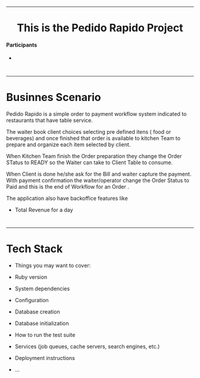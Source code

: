 ----
<h1 align="center">This is the Pedido Rapido Project</h1>
<h4 align="left"> Participants </h4>

* 
# 
----

# Businnes Scenario

Pedido Rapido is a simple order to payment workflow system indicated to restaurants that have table service. 

The waiter book client choices selecting pre defined itens ( food or beverages) and once finished that order is available to kitchen Team to prepare and organize each item selected by client.

When Kitchen Team finish the Order preparation they change the Order STatus to READY so the Waiter can take to Client Table to consume.

When Client is done he/she ask for the Bill and waiter capture the payment. With payment confirmation the waiter/operator change the Order Status to Paid and this is the end of Workflow for an Order .

The application also have backoffice features like 
* Total Revenue for a day 
# 
-----

# Tech Stack 

* Things you may want to cover:

* Ruby version

* System dependencies

* Configuration

* Database creation

* Database initialization

* How to run the test suite

* Services (job queues, cache servers, search engines, etc.)

* Deployment instructions

* ...
